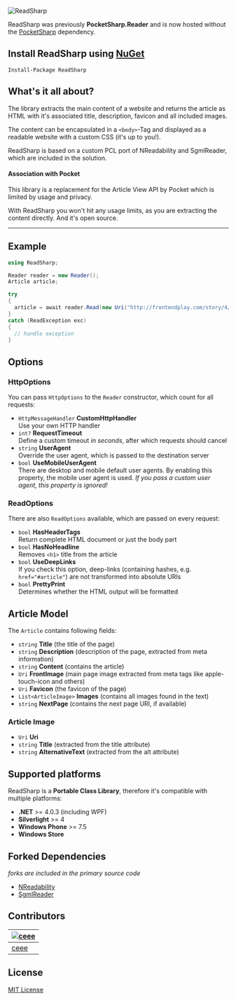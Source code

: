 ![ReadSharp](https://raw.github.com/ceee/ReadSharp/master/Assets/github-header.png)

ReadSharp was previously **PocketSharp.Reader** and is now hosted without the [PocketSharp](https://github.com/ceee/PocketSharp) dependency.

## Install ReadSharp using [NuGet](https://www.nuget.org/packages/ReadSharp/)

```
Install-Package ReadSharp
```


## What's it all about?

The library extracts the main content of a website and returns the article as HTML with it's associated title, description, favicon and all included images.

The content can be encapsulated in a `<body>`-Tag and displayed as a readable website with a custom CSS (it's up to you!).

ReadSharp is based on a custom PCL port of NReadability and SgmlReader, which are included in the solution.

#### Association with Pocket

This library is a replacement for the Article View API by Pocket which is  limited by usage and privacy.

With ReadSharp you won't hit any usage limits, as you are extracting the content directly. And it's open source.

---

## Example

```csharp
using ReadSharp;

Reader reader = new Reader();
Article article;

try
{
  article = await reader.Read(new Uri("http://frontendplay.com/story/4/http-caching-demystified-part-2-implementation"));
}
catch (ReadException exc)
{
  // handle exception
}
```

## Options

### HttpOptions

You can pass `HttpOptions` to the `Reader` constructor, which count for all requests:

- `HttpMessageHandler` **CustomHttpHandler**<br>Use your own HTTP handler
- `int?` **RequestTimeout**<br>Define a custom timeout _in seconds_, after which requests should cancel
- `string` **UserAgent**<br>Override the user agent, which is passed to the destination server
- `bool` **UseMobileUserAgent**<br>There are desktop and mobile default user agents. By enabling this property, the mobile user agent is used. _If you pass a custom user agent, this property is ignored!_

### ReadOptions

There are also `ReadOptions` available, which are passed on every request:

- `bool` **HasHeaderTags**<br>Return complete HTML document or just the body part
- `bool` **HasNoHeadline**<br>Removes `<h1>` title from the article
- `bool` **UseDeepLinks**<br>If you check this option, deep-links (containing hashes, e.g. `href="#article"`) are not transformed into absolute URIs
- `bool` **PrettyPrint**<br>Determines whether the HTML output will be formatted

## Article Model

The `Article` contains following fields:

- `string` **Title** (the title of the page)
- `string` **Description** (description of the page, extracted from meta information)
- `string` **Content** (contains the article)
- `Uri` **FrontImage** (main page image extracted from meta tags like apple-touch-icon and others)
- `Uri` **Favicon** (the favicon of the page)
- `List<ArticleImage>` **Images** (contains all images found in the text)
- `string` **NextPage** (contains the next page URI, if available)

### Article Image

- `Uri` **Uri**
- `string` **Title** (extracted from the title attribute)
- `string` **AlternativeText** (extracted from the alt attribute)

## Supported platforms

ReadSharp is a **Portable Class Library**, therefore it's compatible with multiple platforms:

- **.NET** >= 4.0.3 (including WPF)
- **Silverlight** >= 4
- **Windows Phone** >= 7.5
- **Windows Store**

## Forked Dependencies

_forks are included in the primary source code_

- [NReadability](https://github.com/marek-stoj/NReadability)
- [SgmlReader](https://github.com/MindTouch/SGMLReader)

## Contributors
| [![ceee](http://gravatar.com/avatar/9c61b1f4307425f12f05d3adb930ba66?s=70)](https://github.com/ceee "Tobias Klika") |
|---|
| [ceee](https://github.com/ceee) |

## License

[MIT License](https://github.com/ceee/ReadSharp/blob/master/LICENSE-MIT)
